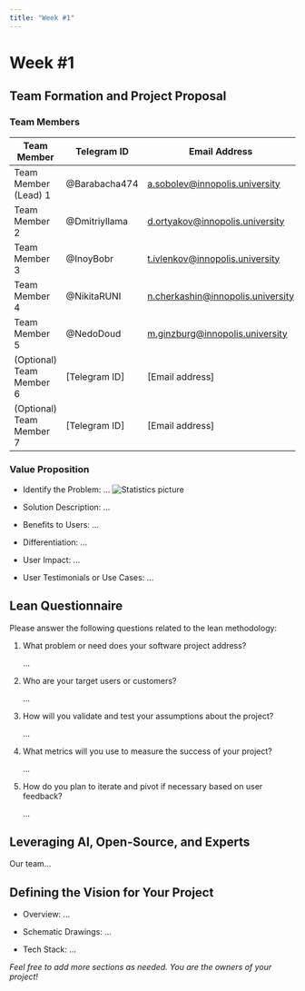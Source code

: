 ```yaml
---
title: "Week #1"
---
```


# Week #1

## **Team Formation and Project Proposal**

### **Team Members**

| Team Member              | Telegram ID   | Email Address                     |
|--------------------------|---------------|-----------------------------------|
| Team Member (Lead) 1     | @Barabacha474 | a.sobolev@innopolis.university    |
| Team Member 2            | @Dmitriyllama | d.ortyakov@innopolis.university   |
| Team Member 3            | @InoyBobr     | t.ivlenkov@innopolis.university   |
| Team Member 4            | @NikitaRUNI   | n.cherkashin@innopolis.university |
| Team Member 5            | @NedoDoud     | m.ginzburg@innopolis.university   |
| (Optional) Team Member 6 | [Telegram ID] | [Email address] |
| (Optional) Team Member 7 | [Telegram ID] | [Email address] |

### **Value Proposition**

- Identify the Problem:
...
  ![Statistics picture](/2024/Frontline-Walker/Casual-NotCasual-statistics.jpg)

- Solution Description:
...

- Benefits to Users:
...

- Differentiation:
...

- User Impact:
...

- User Testimonials or Use Cases:
...

## **Lean Questionnaire**

Please answer the following questions related to the lean methodology:

1. What problem or need does your software project address? 
   
   ...

2. Who are your target users or customers?

   ...

3. How will you validate and test your assumptions about the project?

   ...

4. What metrics will you use to measure the success of your project?

   ...

5. How do you plan to iterate and pivot if necessary based on user feedback?

   ...

## **Leveraging AI, Open-Source, and Experts**

Our team...

## **Defining the Vision for Your Project**

- Overview: ...

- Schematic Drawings: ...

- Tech Stack: ...

*Feel free to add more sections as needed. You are the owners of your project!*

